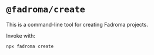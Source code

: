 # `@fadroma/create`

This is a command-line tool for creating Fadroma projects.

Invoke with:

```shell
npx fadroma create
```

